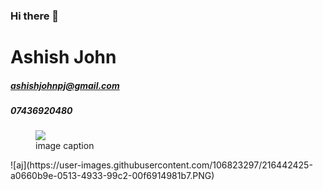 ### Hi there 👋

<!--
**Ashish-pj/Ashish-pj** is a ✨ _special_ ✨ repository because its `README.md` (this file) appears on your GitHub profile.

Here are some ideas to get you started:

- 🔭 I’m currently working on ...
- 🌱 I’m currently learning ...
- 👯 I’m looking to collaborate on ...
- 🤔 I’m looking for help with ...
- 💬 Ask me about ...
- 📫 How to reach me: ...
- 😄 Pronouns: ...
- ⚡ Fun fact: ...
-->
# Ashish John
##### ashishjohnpj@gmail.com
##### 07436920480
<figure><img src="pictures/aj.png"><figcaption>image caption</figcaption></figure>
![aj](https://user-images.githubusercontent.com/106823297/216442425-a0660b9e-0513-4933-99c2-00f6914981b7.PNG)
